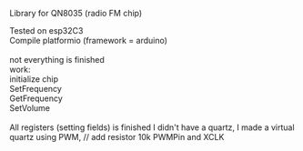 Library for QN8035 (radio FM chip)

Tested on esp32C3<br>
Compile platformio (framework = arduino)<br>
<br>
not everything is finished<br>
work:<br>
 initialize chip<br>
 SetFrequency<br>
 GetFrequency<br>
 SetVolume<br>
 <br>
All registers (setting fields) is finished
I didn't have a quartz, I made a virtual quartz using PWM, // add resistor 10k PWMPin and XCLK

 
  
